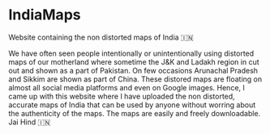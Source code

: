 # IndiaMaps
Website containing the non distorted maps of India 🇮🇳

We have often seen people intentionally or unintentionally using distorted maps of our motherland where sometime the J&K and Ladakh region in cut out and shown as a part of Pakistan. On few occasions Arunachal Pradesh and Sikkim are shown as part of China. 
These distored maps are floating on almost all social media platforms and even on Google images. Hence, I came up with this website where I have uploaded the non distorted, accurate maps of India that can be used by anyone without worring about the authenticity of the maps.
The maps are easily and freely downloadable.
Jai Hind 🇮🇳
